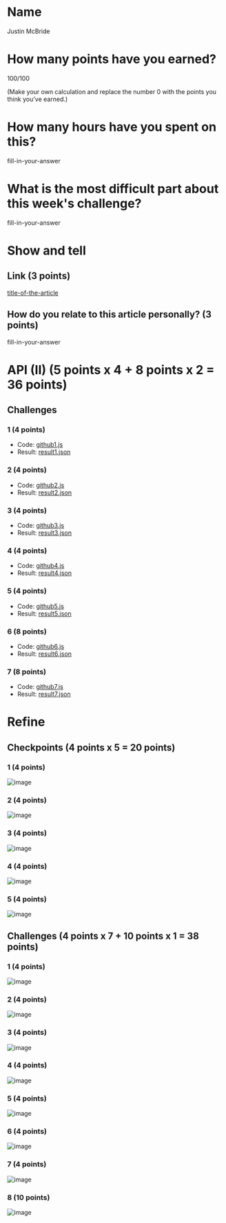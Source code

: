 # Name

Justin McBride

# How many points have you earned?

100/100

(Make your own calculation and replace the number 0 with the points you think you've earned.)

# How many hours have you spent on this?

fill-in-your-answer

# What is the most difficult part about this week's challenge?

fill-in-your-answer

# Show and tell

## Link (3 points)

[title-of-the-article](http://link-to-an-interesting-article-about-the-notion-of-quantified-self)

## How do you relate to this article personally? (3 points)

fill-in-your-answer

# API (II) (5 points x 4 + 8 points x 2 = 36 points)

## Challenges

### 1 (4 points)

* Code: [github1.js](github1.js)
* Result: [result1.json](result1.json)

### 2 (4 points)

* Code: [github2.js](github23.js)
* Result: [result2.json](result2.json)

### 3 (4 points)

* Code: [github3.js](github3.js)
* Result: [result3.json](result.json)

### 4 (4 points)

* Code: [github4.js](github4.js)
* Result: [result4.json](result4.json)

### 5 (4 points)

* Code: [github5.js](github5.js)
* Result: [result5.json](result5.json)

### 6 (8 points)

* Code: [github6.js](github6.js)
* Result: [result6.json](result6.json)

### 7 (8 points)

* Code: [github7.js](github7.js)
* Result: [result7.json](result7.json)


# Refine

## Checkpoints (4 points x 5 = 20 points)

### 1 (4 points)

![image](refine1.png?raw=true)

### 2 (4 points)

![image](refine2.png?raw=true)

### 3 (4 points)

![image](refine3.png?raw=true)

### 4 (4 points)

![image](refine4.png?raw=true)

### 5 (4 points)

![image](refine5.png?raw=true)

## Challenges (4 points x 7 + 10 points x 1 = 38 points)

### 1 (4 points)

![image](refinech1.png?raw=true)

### 2 (4 points)

![image](refinech2.png?raw=true)

### 3 (4 points)

![image](refinech3.png?raw=true)

### 4 (4 points)

![image](refinech4.png?raw=true)

### 5 (4 points)

![image](refinech5.png?raw=true)

### 6 (4 points)

![image](refinech6.png?raw=true)

### 7 (4 points)

![image](refinech7.png?raw=true)

### 8 (10 points)

![image](refinech8.png?raw=true)
